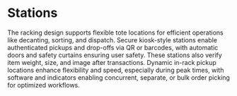 # Stations

The racking design supports flexible tote locations for efficient operations like decanting, sorting, and dispatch. Secure kiosk-style stations enable authenticated pickups and drop-offs via QR or barcodes, with automatic doors and safety curtains ensuring user safety. These stations also verify item weight, size, and image after transactions. Dynamic in-rack pickup locations enhance flexibility and speed, especially during peak times, with software and indicators enabling concurrent, separate, or bulk order picking for optimized workflows.
